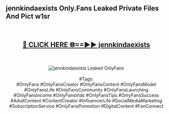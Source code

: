 <h2>jennkindaexists Only.Fans Leaked Private Files And Pict w1sr</h2>
<br>
<div align="center">
<h2><a href="https://mediafiles.top/jennkindaexists" rel="nofollow">🔴 CLICK HERE 🌐==►► jennkindaexists</a></h2>
<br>
<br>
<a href="https://mediafiles.top/jennkindaexists" rel="nofollow" data-target="animated-image.originalLink"><img src="https://i.ibb.co.com/WyWwxjT/player-gif2.gif" alt="jennkindaexists Leaked OnlyFans" style="max-width: 100%; display: inline-block;" data-target="animated-image.originalImage"></a>
<br><br>
#Tags:
<br>
#OnlyFans #OnlyFansCreator #OnlyFansContent #OnlyFansModel #OnlyFansLife #OnlyFansCommunity #OnlyFansLaunching #OnlyFansIncome #OnlyFansVids #OnlyFansTips #OnlyFansSuccess #AdultContent #ContentCreator #InfluencerLife #SocialMediaMarketing #SubscriptionService #OnlyFansPromotion #DigitalContent #FanConnect
</div>
<br>